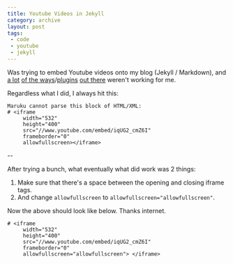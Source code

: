```yaml
---
title: Youtube Videos in Jekyll
category: archive
layout: post
tags:
 - code
 - youtube
 - jekyll
---
```


Was trying to embed Youtube videos onto my blog (Jekyll / Markdown), and [a lot](http://stackoverflow.com/questions/10529859/how-to-include-video-in-jekyll-markdown-blog) [of the ways](http://dev.pibby.com/jekyll-youtube-plugin/)/[plugins](https://gist.github.com/vanto/1455726) [out there](http://blog.omgmog.net/post/video-integration-with-jekyll/) weren't working for me. 

Regardless what I did, I always hit this:

``` 
Maruku cannot parse this block of HTML/XML: 
# <iframe 
     width="532" 
     height="400" 
     src="//www.youtube.com/embed/iqUG2_cmZ6I" 
     frameborder="0" 
     allowfullscreen></iframe> 
```

--

After trying a bunch, what eventually what did work was 2 things:

1. Make sure that there's a space between the opening and closing iframe tags.
2. And change ```allowfullscreen``` to ```allowfullscreen="allowfullscreen"```.

Now the above should look like below. Thanks internet.

```
# <iframe 
     width="532" 
     height="400" 
     src="//www.youtube.com/embed/iqUG2_cmZ6I" 
     frameborder="0" 
     allowfullscreen="allowfullscreen"> </iframe>
```